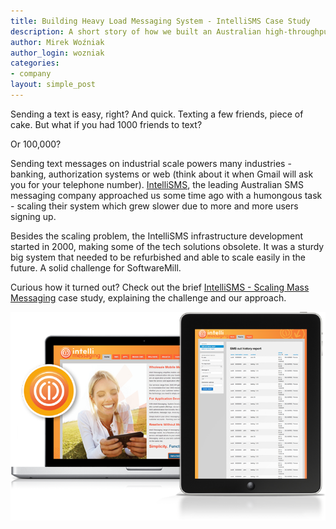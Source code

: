 ```yaml
---
title: Building Heavy Load Messaging System - IntelliSMS Case Study
description: A short story of how we built an Australian high-throughput SMS messaging system.
author: Mirek Woźniak
author_login: wozniak
categories:
- company
layout: simple_post
---
```


Sending a text is easy, right? And quick. Texting a few friends, piece of cake. But what if you had 1000 friends to text?

Or 100,000?

Sending text messages on industrial scale powers many industries - banking, authorization systems or web (think about it when Gmail will ask you for your telephone number).
[IntelliSMS](http://http://intellisms.com.au/), the leading Australian SMS messaging company approached us some time ago with a humongous task - scaling their system which grew slower due to more and more users signing up. 

Besides the scaling problem, the IntelliSMS infrastructure development started in 2000, making some of the tech solutions obsolete. It was a sturdy big system that needed to be refurbished and able to scale easily in the future. A solid challenge for SoftwareMill. 

Curious how it turned out? Check out the brief [IntelliSMS - Scaling Mass Messaging](http://softwaremill.com/downloads/IntelliSMSCaseStudy.pdf) case study, explaining the challenge and our approach.

<div style="width:100%; text-align:center">
<a href="http://softwaremill.com/downloads/IntelliSMSCaseStudy.pdf"><img src="/img/portfolio/portfolio-intelli.png"/></a>
</div>

